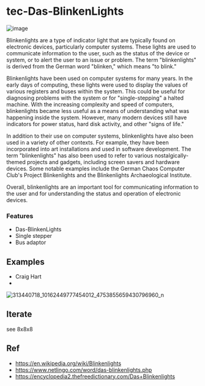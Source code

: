 # tec-Das-BlinkenLights
![image](https://user-images.githubusercontent.com/58069246/200148202-c3f32e42-5842-4dd9-a116-917f0a455e89.png)

 


Blinkenlights are a type of indicator light that are typically found on electronic devices, particularly computer systems. These lights are used to communicate information to the user, such as the status of the device or system, or to alert the user to an issue or problem. The term "blinkenlights" is derived from the German word "blinken," which means "to blink."

Blinkenlights have been used on computer systems for many years. In the early days of computing, these lights were used to display the values of various registers and buses within the system. This could be useful for diagnosing problems with the system or for "single-stepping" a halted machine. With the increasing complexity and speed of computers, blinkenlights became less useful as a means of understanding what was happening inside the system. However, many modern devices still have indicators for power status, hard disk activity, and other "signs of life."

In addition to their use on computer systems, blinkenlights have also been used in a variety of other contexts. For example, they have been incorporated into art installations and used in software development. The term "blinkenlights" has also been used to refer to various nostalgically-themed projects and gadgets, including screen savers and hardware devices. Some notable examples include the German Chaos Computer Club's Project Blinkenlights and the Blinkenlights Archaeological Institute.

Overall, blinkenlights are an important tool for communicating information to the user and for understanding the status and operation of electronic devices.

### Features
- Das-BlinkenLights
- Single stepper
- Bus adaptor

## Examples
- Craig Hart
- 

![313440718_10162449777454012_4753855659430796960_n](https://user-images.githubusercontent.com/58069246/200147921-b02bdacf-72fa-4bf7-b009-5a74b371910a.jpg)

## Iterate
see 8x8x8


## Ref
- https://en.wikipedia.org/wiki/Blinkenlights
- https://www.netlingo.com/word/das-blinkenlights.php
- https://encyclopedia2.thefreedictionary.com/Das+Blinkenlights

